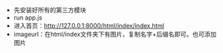 - 先安装好所有的第三方模块
- run app.js
- 进入首页：http://127.0.0.1:8000/html/index/index.html
- imageurl：在html/index文件夹下有图片，复制名字+后缀名即可。也可添加图片